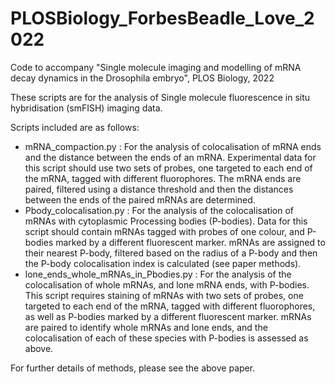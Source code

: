 # PLOSBiology_ForbesBeadle_Love_2022
Code to accompany "Single molecule imaging and modelling of mRNA decay dynamics in the Drosophila embryo", PLOS Biology, 2022

These scripts are for the analysis of Single molecule fluorescence in situ hybridisation (smFISH) imaging data.

Scripts included are as follows:
- mRNA_compaction.py : For the analysis of colocalisation of mRNA ends and the distance between the ends of an mRNA. Experimental data for this script should use two sets of probes, one targeted to each end of the mRNA, tagged with different fluorophores. The mRNA ends are paired, filtered using a distance threshold and then the distances between the ends of the paired mRNAs are determined.
- Pbody_colocalisation.py : For the analysis of the colocalisation of mRNAs with cytoplasmic Processing bodies (P-bodies). Data for this script should contain mRNAs tagged with probes of one colour, and P-bodies marked by a different fluorescent marker. mRNAs are assigned to their nearest P-body, filtered based on the radius of a P-body and then the P-body colocalisation index is calculated (see paper methods).
- lone_ends_whole_mRNAs_in_Pbodies.py : For the analysis of the colocalisation of whole mRNAs, and lone mRNA ends, with P-bodies. This script requires staining of mRNAs with two sets of probes, one targeted to each end of the mRNA, tagged with different fluorophores, as well as P-bodies marked by a different fluorescent marker. mRNAs are paired to identify whole mRNAs and lone ends, and the colocalisation of each of these species with P-bodies is assessed as above.


For further details of methods, please see the above paper.

